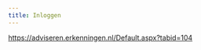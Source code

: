 ```yaml
---
title: Inloggen
---
```


<redirect>https://adviseren.erkenningen.nl/Default.aspx?tabid=104</redirect>
